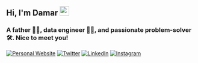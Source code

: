 ## Hi, I'm Damar <img src="https://media.tenor.com/nebZyl8oN7IAAAAi/wave-hello.gif" style="width: 25px;">
### A father 👨🏾, data engineer 👨‍💻, and passionate problem-solver 🛠️. Nice to meet you!
[![Personal Website](https://img.shields.io/badge/Personal-Visit-blue?logo=safari)](https://damaradiprabowo.com/)
[![Twitter](https://img.shields.io/badge/Twitter-Follow-blue?logo=twitter)](https://twitter.com/damaradiprabowo)
[![LinkedIn](https://img.shields.io/badge/LinkedIn-Connect-blue?logo=linkedin)](https://www.linkedin.com/in/damaradiprabowo/)
[![Instagram](https://img.shields.io/badge/Instagram-Follow-blue?logo=instagram)](https://www.instagram.com/damaradiprabowo/)
